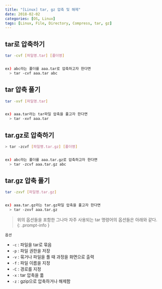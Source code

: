```yaml
---
title: "[Linux] tar, gz 압축 및 해제"
date: 2018-02-02
categories: [OS, Linux]
tags: [Linux, File, Directory, Compress, tar, gz]
---
```


## tar로 압축하기

```bash
tar -cvf [파일명.tar] [폴더명]


ex) abc라는 폴더를 aaa.tar로 압축하고자 한다면
  > tar -cvf aaa.tar abc
```

## tar 압축 풀기

```bash
tar -xvf [파일명.tar]


ex) aaa.tar라는 tar파일 압축을 풀고자 한다면
  > tar -xvf aaa.tar
```

## tar.gz로 압축하기

```bash
> tar -zcvf [파일명.tar.gz] [폴더명]


ex) abc라는 폴더를 aaa.tar.gz로 압축하고자 한다면
  > tar -zcvf aaa.tar.gz abc
```

## tar.gz 압축 풀기

```bash
tar -zxvf [파일명.tar.gz]


ex) aaa.tar.gz라는 tar.gz파일 압축을 풀고자 한다면
  > tar -zxvf aaa.tar.gz
```

> 위의 옵션들을 포함한 그나마 자주 사용되는 tar 명령어의 옵션들은 아래와 같다.
{: .prompt-info }

`옵션`
- `-c` : 파일을 tar로 묶음
- `-p` : 파일 권한을 저장
- `-v` : 묶거나 파일을 풀 때 과정을 화면으로 출력
- `-f` : 파일 이름을 지정
- `-C` : 경로를 지정
- `-x` : tar 압축을 풂
- `-z` : gzip으로 압축하거나 해제함